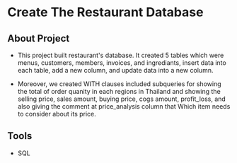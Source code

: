 # Create The Restaurant Database

## About Project
* This project built restaurant's database. It created 5 tables which were menus, customers, members, invoices, and ingrediants, insert data into each table, add a new column, and update data into a new column. 

* Moreover, we created WITH clauses included subqueries for showing the total of order quanity in each regions in Thailand and showing the selling price, sales amount, buying price, cogs amount, profit_loss, and also giving the comment at price_analysis column that Which item needs to consider about its price.

## Tools
* SQL
